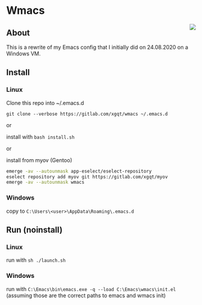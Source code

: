 # Wmacs

<a href=https://alphapapa.github.io/dont-tread-on-emacs/>
   <img src="https://alphapapa.github.io/dont-tread-on-emacs/dont-tread-on-emacs-150.png" align="right">
</a>


## About

This is a rewrite of my Emacs config that I initially did on 24.08.2020 on a Windows VM.


## Install

### Linux

Clone this repo into ~/.emacs.d

`git clone --verbose https://gitlab.com/xgqt/wmacs ~/.emacs.d`

or

install with `bash install.sh`

or

install from myov (Gentoo)

```bash
emerge -av --autounmask app-eselect/eselect-repository
eselect repository add myov git https://gitlab.com/xgqt/myov
emerge -av --autounmask wmacs
```

### Windows

copy to `C:\Users\<user>\AppData\Roaming\.emacs.d`


## Run (noinstall)

### Linux

run with `sh ./launch.sh`

### Windows

run with `C:\Emacs\bin\emacs.exe -q --load C:\Emacs\wmacs\init.el `
(assuming those are the correct paths to emacs and wmacs init)
